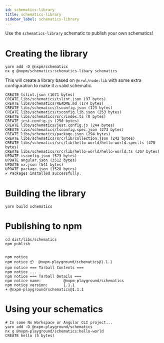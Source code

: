 ```yaml
---
id: schematics-library
title: schematics-library
sidebar_label: schematics-library
---
```


Use the `schematics-library` schematic to publish your own schematics!

# Creating the library

```shell script
yarn add -D @nxpm/schematics
nx g @nxpm/schematics:schematics-libary schematics
```

This will create a library based on `@nrwl/node:lib` with some extra configuration
to make it a valid schematic.

```
CREATE tslint.json (1671 bytes)
CREATE libs/schematics/tslint.json (97 bytes)
CREATE libs/schematics/README.md (174 bytes)
CREATE libs/schematics/tsconfig.json (123 bytes)
CREATE libs/schematics/tsconfig.lib.json (253 bytes)
CREATE libs/schematics/src/index.ts (0 bytes)
CREATE jest.config.js (250 bytes)
CREATE libs/schematics/jest.config.js (244 bytes)
CREATE libs/schematics/tsconfig.spec.json (273 bytes)
CREATE libs/schematics/package.json (294 bytes)
CREATE libs/schematics/src/lib/collection.json (242 bytes)
CREATE libs/schematics/src/lib/hello-world/hello-world.spec.ts (478 bytes)
CREATE libs/schematics/src/lib/hello-world/hello-world.ts (307 bytes)
UPDATE tsconfig.json (573 bytes)
UPDATE angular.json (3512 bytes)
UPDATE nx.json (541 bytes)
UPDATE package.json (1528 bytes)
✔ Packages installed successfully.
```

# Building the library

```shell script
yarn build schematics
```

# Publishing to npm

```shell script
cd dist/libs/schematics
npm publish


npm notice
npm notice 📦  @nxpm-playground/schematics@1.1.1
npm notice === Tarball Contents ===
npm notice ...
npm notice === Tarball Details ===
npm notice name:          @nxpm-playground/schematics
npm notice version:       1.1.1
+ @nxpm-playground/schematics@1.1.1
```

# Using your schematics

```shell script
# In some Nx Workspace or Angular CLI project...
yarn add -D @nxpm-playground/schematics
nx g @nxpm-playground/schematics:hello-world
CREATE hello (5 bytes)
```
